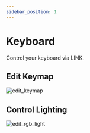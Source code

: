 ```yaml
---
sidebar_position: 1
---
```


# Keyboard

Control your keyboard via LINK.

## Edit Keymap

![edit_keymap](/img/guides/edit_keymap_en.png)

## Control Lighting

![edit_rgb_light](/img/guides/edit_rgb_light_en.png)
